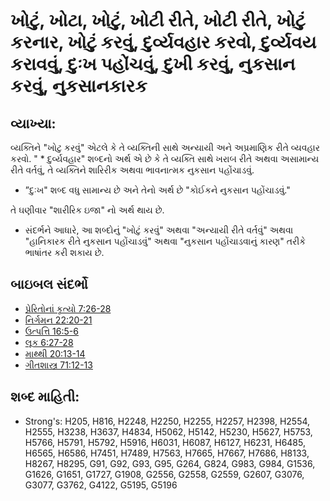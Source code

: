 # ખોટું, ખોટા, ખોટું, ખોટી રીતે, ખોટી રીતે, ખોટું કરનાર, ખોટું કરવું, દુર્વ્યવહાર કરવો, દુર્વ્યવય કરાવવું, દુઃખ પહોંચવું, દુખી કરવું, નુકસાન કરવું, નુકસાનકારક 

## વ્યાખ્યા: 

વ્યક્તિને "ખોટુ કરવું" એટલે કે તે વ્યક્તિની સાથે અન્યાયી અને અપ્રમાણિક રીતે વ્યવહાર કરવો.
" * દુર્વ્યવહાર" શબ્દનો અર્થ એ છે કે તે વ્યક્તિ સાથે ખરાબ રીતે અથવા અસામાન્ય રીતે વર્તવું, તે વ્યક્તિને શારિરીક અથવા ભાવનાત્મક નુકસાન પહોંચાડવું.

* ”દુઃખ" શબ્દ વધુ સામાન્ય છે અને તેનો અર્થ છે "કોઈકને નુકસાન પહોંચાડવું."

તે ઘણીવાર "શારીરિક ઇજા" નો અર્થ થાય છે.

* સંદર્ભને  આધારે, આ શબ્દોનું "ખોટું કરવું" અથવા "અન્યાયી રીતે વર્તવું" અથવા "હાનિકારક રીતે નુકસાન પહોંચાડવું" અથવા "નુકસાન પહોંચાડવાનું કારણ" તરીકે ભાષાંતર કરી શકાય છે.

## બાઇબલ સંદર્ભો

* [પ્રેરિતોનાં કૃત્યો 7:26-28](rc://gu/tn/help/act/07/26)
* [નિર્ગમન 22:20-21](rc://gu/tn/help/exo/22/20)
* [ઉત્પત્તિ 16:5-6](rc://gu/tn/help/gen/16/05)
* [લૂક 6:27-28](rc://gu/tn/help/luk/06/27)
* [માથ્થી 20:13-14](rc://gu/tn/help/mat/20/13)
* [ગીતશાસ્ત્ર 71:12-13](rc://gu/tn/help/psa/071/012)

## શબ્દ માહિતી: 

* Strong's: H205, H816, H2248, H2250, H2255, H2257, H2398, H2554, H2555, H3238, H3637, H4834, H5062, H5142, H5230, H5627, H5753, H5766, H5791, H5792, H5916, H6031, H6087, H6127, H6231, H6485, H6565, H6586, H7451, H7489, H7563, H7665, H7667, H7686, H8133, H8267, H8295, G91, G92, G93, G95, G264, G824, G983, G984, G1536, G1626, G1651, G1727, G1908, G2556, G2558, G2559, G2607, G3076, G3077, G3762, G4122, G5195, G5196
